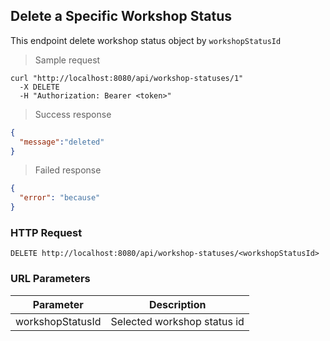 ## Delete a Specific Workshop Status
This endpoint delete workshop status object by <code>workshopStatusId</code>

> Sample request 

```shell
curl "http://localhost:8080/api/workshop-statuses/1"
  -X DELETE
  -H "Authorization: Bearer <token>"
```

> Success response

```json
{
  "message":"deleted"
}
```

> Failed response

```json
{
  "error": "because"
}
```

### HTTP Request

`DELETE http://localhost:8080/api/workshop-statuses/<workshopStatusId>`

### URL Parameters

Parameter | Description
--------- | -----------
workshopStatusId | Selected workshop status id